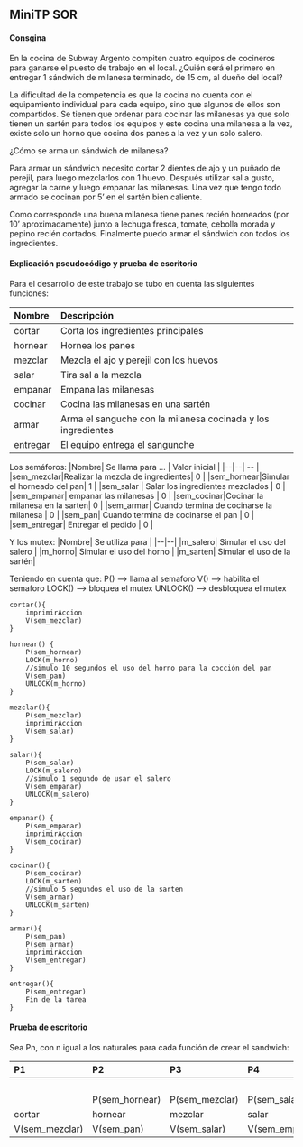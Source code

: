 ## MiniTP SOR 

#### Consgina
En la cocina de Subway Argento compiten cuatro equipos de cocineros para ganarse el puesto de trabajo en el local. ¿Quién será el primero en entregar 1 sándwich de milanesa terminado, de 15 cm, al dueño del local?

La dificultad de la competencia es que la cocina no cuenta con el equipamiento individual para cada equipo, sino que algunos de ellos son compartidos. Se tienen que ordenar para cocinar las milanesas ya que solo tienen un sartén para todos los equipos y este cocina una milanesa a la vez, existe solo un horno que cocina dos panes a la vez y un solo salero.

¿Cómo se arma un sándwich de milanesa?

Para armar un sándwich necesito cortar 2 dientes de ajo y un puñado de perejil, para luego mezclarlos con 1 huevo. Después utilizar sal a gusto, agregar la carne y luego empanar las milanesas. Una vez que tengo todo armado se cocinan por 5’
en el sartén bien caliente.

Como corresponde una buena milanesa tiene panes recién horneados (por 10’ aproximadamente) junto a lechuga fresca, tomate, cebolla morada y pepino recién cortados. Finalmente puedo armar el sándwich con todos los ingredientes. 

#### Explicación pseudocódigo y prueba de escritorio

Para el desarrollo de este trabajo se tubo en cuenta las siguientes funciones: 

|Nombre |Descripción|
|:-|:-|
|cortar|Corta los ingredientes principales|
|hornear|Hornea los panes|
|mezclar|Mezcla el ajo y perejil con los huevos|
|salar|Tira sal a la mezcla|
|empanar| Empana las milanesas|
|cocinar| Cocina las milanesas en una sartén|
|armar| Arma el sanguche con la milanesa cocinada y los ingredientes |
|entregar|El equipo entrega el sangunche|

Los semáforos:
|Nombre| Se llama para ... | Valor inicial |
|--|--| -- |
|sem_mezclar|Realizar la mezcla de ingredientes| 0 |
|sem_hornear|Simular el horneado del pan| 1 |
|sem_salar | Salar los ingredientes mezclados | 0 |
|sem_empanar| empanar las milanesas | 0 |
|sem_cocinar|Cocinar la milanesa en la sarten| 0 |
|sem_armar| Cuando termina de cocinarse la milanesa | 0 |
|sem_pan| Cuando termina de cocinarse el pan | 0 |
|sem_entregar| Entregar el pedido | 0 |

Y los mutex:
|Nombre| Se utiliza para |
|--|--|
|m_salero| Simular el uso del salero |
|m_horno| Simular el uso del horno |
|m_sarten| Simular el uso de la sartén|

Teniendo en cuenta que:
P() --> llama al semaforo
V() --> habilita el semaforo
LOCK() --> bloquea el mutex
UNLOCK() --> desbloquea el mutex

```
cortar(){
    imprimirAccion
    V(sem_mezclar)
}

hornear() {
    P(sem_hornear)
    LOCK(m_horno) 
    //simulo 10 segundos el uso del horno para la cocción del pan
    V(sem_pan)
    UNLOCK(m_horno)
}

mezclar(){
    P(sem_mezclar)
    imprimirAccion
    V(sem_salar)
}

salar(){
    P(sem_salar)
    LOCK(m_salero) 
    //simulo 1 segundo de usar el salero
    V(sem_empanar)
    UNLOCK(m_salero)
}

empanar() {
    P(sem_empanar)
    imprimirAccion
    V(sem_cocinar)
}

cocinar(){
    P(sem_cocinar)
    LOCK(m_sarten)
    //simulo 5 segundos el uso de la sarten
    V(sem_armar)
    UNLOCK(m_sarten)
}

armar(){
    P(sem_pan)
    P(sem_armar)
    imprimirAccion
    V(sem_entregar)
}

entregar(){
    P(sem_entregar)
    Fin de la tarea
}
```

#### Prueba de escritorio
Sea Pn, con n igual a los naturales para cada función de crear el sandwich:

|P1| P2 |P3| P4 | P5 | P6 | P7 | P8 |
|:-|:-|:-|:-|:-|:-|:-|:-|
|||||||P(sem_pan)|||
|| P(sem_hornear) |P(sem_mezclar)| P(sem_salar) | P(sem_empanar) | P(sem_cocinar) | P(sem_armar) | P(sem_entregar) |
|cortar| hornear |mezclar| salar | empanar | cocinar | armar | entregar |
|V(sem_mezclar)| V(sem_pan) | V(sem_salar) |V(sem_empanar)| V(sem_cocinar) | V(sem_armar) | V(sem_entregar) | V(sem_mezclar) |
